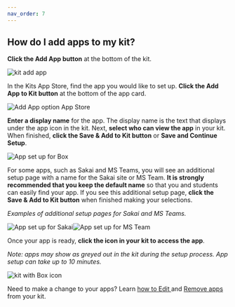 ```yaml
---
nav_order: 7
---
```


## How do I add apps to my kit?<br>

**Click the Add App button** at the bottom of the kit.

![kit add app](images/image_12.png)

In the Kits App Store, find the app you would like to set up.  **Click the Add App to Kit button** at the bottom of the app card.

![Add App option App Store](images/image_13.png)

**Enter a display name** for the app.  The display name is the text that displays under the app icon in the kit.  Next, **select who can view the app** in your kit. When finished, **click the Save & Add to Kit button** or **Save and Continue Setup**.

![App set up for Box](images/image_14.png)

For some apps, such as Sakai and MS Teams, you will see an additional setup page with a name for the Sakai site or MS Team.  **It is strongly recommended that you keep the default name** so that you and students can easily find your app. If you see this additional setup page, **click the Save & Add to Kit button** when finished making your selections.

*Examples of additional setup pages for Sakai and MS Teams.*

![App set up for Sakai](images/image_15.png)![App set up for MS Team](images/image_16.png)


Once your app is ready, **click the icon in your kit to access the app**.

*Note: apps may show as greyed out in the kit during the setup process.  App setup can take up to 10 minutes.*

![kit with Box icon](images/image_17.png)

Need to make a change to your apps?  Learn [how to Edit ](/how-do-i-edit-apps-in-my-kit.md)and [Remove apps](/how-do-i-remove-apps-from-my-kit.md) from your kit.
